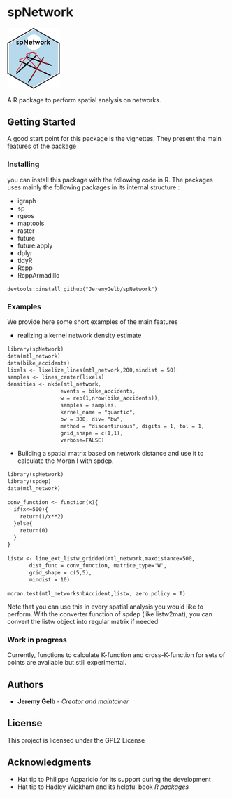 # spNetwork

<img src="man/figures/spNetwork_logo.png" width = 120 alt="spNetwork Logo"/>

A R package to perform spatial analysis on networks.

## Getting Started

A good start point for this package is the vignettes. They present the main features of the package


### Installing

you can install this package with the following code in R.
The packages uses mainly the following packages in its internal structure :

* igraph
* sp
* rgeos
* maptools
* raster
* future
* future.apply
* dplyr
* tidyR
* Rcpp
* RcppArmadillo

```{r}
devtools::install_github("JeremyGelb/spNetwork")
```

### Examples

We provide here some short examples of the main features

* realizing a kernel network density estimate

```{r}
library(spNetwork)
data(mtl_network)
data(bike_accidents)
lixels <- lixelize_lines(mtl_network,200,mindist = 50)
samples <- lines_center(lixels)
densities <- nkde(mtl_network,
                 events = bike_accidents,
                 w = rep(1,nrow(bike_accidents)),
                 samples = samples,
                 kernel_name = "quartic",
                 bw = 300, div= "bw",
                 method = "discontinuous", digits = 1, tol = 1,
                 grid_shape = c(1,1),
                 verbose=FALSE)
```
* Building a spatial matrix based on network distance and use it to calculate the Moran I with spdep.

```{r}
library(spNetwork)
library(spdep)
data(mtl_network)

conv_function <- function(x){
  if(x<=500){
    return(1/x**2)
  }else{
    return(0)
  }
}

listw <- line_ext_listw_gridded(mtl_network,maxdistance=500,
       dist_func = conv_function, matrice_type='W',
       grid_shape = c(5,5),
       mindist = 10)

moran.test(mtl_network$nbAccident,listw, zero.policy = T)
```
Note that you can use this in every spatial analysis you would like to perform. With the converter function of spdep (like listw2mat), you can convert the listw object into regular matrix if needed

### Work in progress

Currently, functions to calculate K-function and cross-K-function for sets of points are available but still experimental.

## Authors

* **Jeremy Gelb** - *Creator and maintainer*


## License

This project is licensed under the GPL2 License

## Acknowledgments

* Hat tip to Philippe Apparicio for its support during the development
* Hat tip to Hadley Wickham and its helpful book *R packages*

